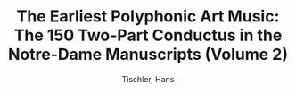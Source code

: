 ---
title: "The Earliest Polyphonic Art Music: The 150 Two-Part Conductus in the Notre-Dame Manuscripts (Volume 2)"
author: Tischler, Hans
volume: XXIV
volume_part: 2
isbn10: 1-896926-70-3
isbn13: 978-1-896926-70-4
price: 82
place: Ottawa
publisher: IMM
year: 2005
pages: 410
---
